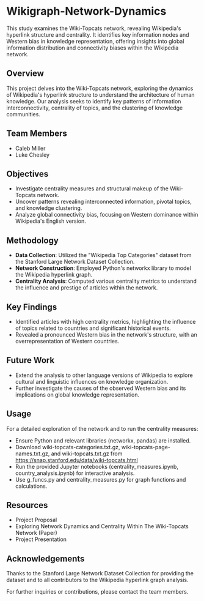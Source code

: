 # Wikigraph-Network-Dynamics
This study examines the Wiki-Topcats network, revealing Wikipedia's hyperlink structure and centrality. It identifies key information nodes and Western bias in knowledge representation, offering insights into global information distribution and connectivity biases within the Wikipedia network.

## Overview
This project delves into the Wiki-Topcats network, exploring the dynamics of Wikipedia's hyperlink structure to understand the architecture of human knowledge. Our analysis seeks to identify key patterns of information interconnectivity, centrality of topics, and the clustering of knowledge communities.

## Team Members
- Caleb Miller
- Luke Chesley

## Objectives
- Investigate centrality measures and structural makeup of the Wiki-Topcats network.
- Uncover patterns revealing interconnected information, pivotal topics, and knowledge clustering.
- Analyze global connectivity bias, focusing on Western dominance within Wikipedia's English version.

## Methodology
- **Data Collection**: Utilized the "Wikipedia Top Categories" dataset from the Stanford Large Network Dataset Collection.
- **Network Construction**: Employed Python's networkx library to model the Wikipedia hyperlink graph.
- **Centrality Analysis**: Computed various centrality metrics to understand the influence and prestige of articles within the network.

## Key Findings
- Identified articles with high centrality metrics, highlighting the influence of topics related to countries and significant historical events.
- Revealed a pronounced Western bias in the network's structure, with an overrepresentation of Western countries.

## Future Work
- Extend the analysis to other language versions of Wikipedia to explore cultural and linguistic influences on knowledge organization.
- Further investigate the causes of the observed Western bias and its implications on global knowledge representation.

## Usage
For a detailed exploration of the network and to run the centrality measures:

- Ensure Python and relevant libraries (networkx, pandas) are installed.
- Download wiki-topcats-categories.txt.gz, wiki-topcats-page-names.txt.gz, and wiki-topcats.txt.gz from https://snap.stanford.edu/data/wiki-topcats.html
- Run the provided Jupyter notebooks (centrality_measures.ipynb, country_analysis.ipynb) for interactive analysis.
- Use g_funcs.py and centrality_measures.py for graph functions and calculations.

## Resources
- Project Proposal
- Exploring Network Dynamics and Centrality Within The Wiki-Topcats Network (Paper)
- Project Presentation

## Acknowledgements
Thanks to the Stanford Large Network Dataset Collection for providing the dataset and to all contributors to the Wikipedia hyperlink graph analysis.

For further inquiries or contributions, please contact the team members.

